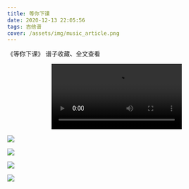 ```yaml
---
title: 等你下课
date: 2020-12-13 22:05:56
tags: 吉他谱
cover: /assets/img/music_article.png
---
```


《等你下课》
谱子收藏、全文查看<!--more-->

<video src="http://files.yournotes.cn/video/等你下课.mp4" controls="controls" autoplay="autoplay" style="max-width:100%;display:block;margin-left:auto;margin-right:auto;">您的浏览器不支持视频标签</video>

![](https://gitee.com/Jasper-zh/blogImage/raw/master/%E7%AD%89%E4%BD%A0%E4%B8%8B%E8%AF%BE%EF%BC%88%E5%90%89%E4%BB%96%E8%B0%B1%EF%BC%89/1.jpg)

![](https://gitee.com/Jasper-zh/blogImage/raw/master/%E7%AD%89%E4%BD%A0%E4%B8%8B%E8%AF%BE%EF%BC%88%E5%90%89%E4%BB%96%E8%B0%B1%EF%BC%89/2.jpg)

![](https://gitee.com/Jasper-zh/blogImage/raw/master/%E7%AD%89%E4%BD%A0%E4%B8%8B%E8%AF%BE%EF%BC%88%E5%90%89%E4%BB%96%E8%B0%B1%EF%BC%89/3.jpg)

![](https://gitee.com/Jasper-zh/blogImage/raw/master/%E7%AD%89%E4%BD%A0%E4%B8%8B%E8%AF%BE%EF%BC%88%E5%90%89%E4%BB%96%E8%B0%B1%EF%BC%89/4.jpg)